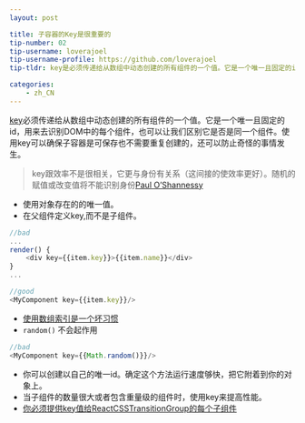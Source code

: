 ```yaml
---
layout: post

title: 子容器的Key是很重要的
tip-number: 02
tip-username: loverajoel 
tip-username-profile: https://github.com/loverajoel
tip-tldr: key是必须传递给从数组中动态创建的所有组件的一个值。它是一个唯一且固定的id，用来去识别DOM中的每个组件，也可以让我们区别它是否是同一个组件。使用key可以确保子容器是可保存也不需要重复创建的，还可以防止奇怪的事情发生。

categories:
    - zh_CN
---
```


[key](https://facebook.github.io/react/docs/multiple-components.html#dynamic-children)必须传递给从数组中动态创建的所有组件的一个值。它是一个唯一且固定的id，用来去识别DOM中的每个组件，也可以让我们区别它是否是同一个组件。使用key可以确保子容器是可保存也不需要重复创建的，还可以防止奇怪的事情发生。

> key跟效率不是很相关，它更与身份有关系（这间接的使效率更好）。随机的赋值或改变值将不能识别身份[Paul O’Shannessy](https://github.com/facebook/react/issues/1342#issuecomment-39230939)

- 使用对象存在的的唯一值。
- 在父组件定义key,而不是子组件。

```javascript
//bad
...
render() {
	<div key={{item.key}}>{{item.name}}</div>
}
...

//good
<MyComponent key={{item.key}}/>
```
- [使用数组索引是一个坏习惯](https://medium.com/@robinpokorny/index-as-a-key-is-an-anti-pattern-e0349aece318#.76co046o9)
- `random()` 不会起作用

```javascript
//bad
<MyComponent key={{Math.random()}}/>
```

- 你可以创建以自己的唯一id。确定这个方法运行速度够快，把它附着到你的对象上。
- 当子组件的数量很大或者包含重量级的组件时，使用key来提高性能。
- [你必须提供key值给ReactCSSTransitionGroup的每个子组件](http://docs.reactjs-china.com/react/docs/animation.html)
